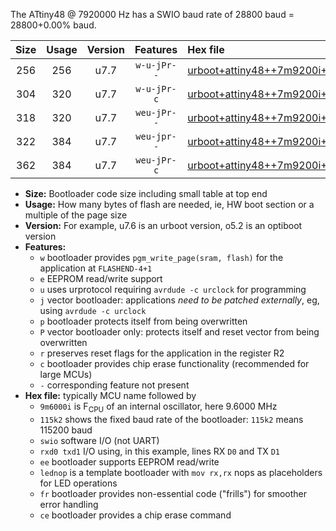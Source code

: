 The ATtiny48 @ 7920000 Hz has a SWIO baud rate of 28800 baud = 28800+0.00% baud.

|Size|Usage|Version|Features|Hex file|
|:-:|:-:|:-:|:-:|:--|
|256|256|u7.7|`w-u-jPr--`|[urboot+attiny48++7m9200i+++28k8_swio_rxb0_txb1_lednop.hex](https://raw.githubusercontent.com/stefanrueger/urboot.hex/main/mcus/attiny48/internal_oscillator/fint++7m9200_Hz/br+++28k8_bps/urboot+attiny48++7m9200i+++28k8_swio_rxb0_txb1_lednop.hex)|
|304|320|u7.7|`w-u-jPr-c`|[urboot+attiny48++7m9200i+++28k8_swio_rxb0_txb1_lednop_fr_ce.hex](https://raw.githubusercontent.com/stefanrueger/urboot.hex/main/mcus/attiny48/internal_oscillator/fint++7m9200_Hz/br+++28k8_bps/urboot+attiny48++7m9200i+++28k8_swio_rxb0_txb1_lednop_fr_ce.hex)|
|318|320|u7.7|`weu-jPr--`|[urboot+attiny48++7m9200i+++28k8_swio_rxb0_txb1_ee_lednop.hex](https://raw.githubusercontent.com/stefanrueger/urboot.hex/main/mcus/attiny48/internal_oscillator/fint++7m9200_Hz/br+++28k8_bps/urboot+attiny48++7m9200i+++28k8_swio_rxb0_txb1_ee_lednop.hex)|
|322|384|u7.7|`weu-jpr--`|[urboot+attiny48++7m9200i+++28k8_swio_rxb0_txb1_ee_lednop_fr.hex](https://raw.githubusercontent.com/stefanrueger/urboot.hex/main/mcus/attiny48/internal_oscillator/fint++7m9200_Hz/br+++28k8_bps/urboot+attiny48++7m9200i+++28k8_swio_rxb0_txb1_ee_lednop_fr.hex)|
|362|384|u7.7|`weu-jPr-c`|[urboot+attiny48++7m9200i+++28k8_swio_rxb0_txb1_ee_lednop_fr_ce.hex](https://raw.githubusercontent.com/stefanrueger/urboot.hex/main/mcus/attiny48/internal_oscillator/fint++7m9200_Hz/br+++28k8_bps/urboot+attiny48++7m9200i+++28k8_swio_rxb0_txb1_ee_lednop_fr_ce.hex)|

- **Size:** Bootloader code size including small table at top end
- **Usage:** How many bytes of flash are needed, ie, HW boot section or a multiple of the page size
- **Version:** For example, u7.6 is an urboot version, o5.2 is an optiboot version
- **Features:**
  + `w` bootloader provides `pgm_write_page(sram, flash)` for the application at `FLASHEND-4+1`
  + `e` EEPROM read/write support
  + `u` uses urprotocol requiring `avrdude -c urclock` for programming
  + `j` vector bootloader: applications *need to be patched externally*, eg, using `avrdude -c urclock`
  + `p` bootloader protects itself from being overwritten
  + `P` vector bootloader only: protects itself and reset vector from being overwritten
  + `r` preserves reset flags for the application in the register R2
  + `c` bootloader provides chip erase functionality (recommended for large MCUs)
  + `-` corresponding feature not present
- **Hex file:** typically MCU name followed by
  + `9m6000i` is F<sub>CPU</sub> of an internal oscillator, here 9.6000 MHz
  + `115k2` shows the fixed baud rate of the bootloader: `115k2` means 115200 baud
  + `swio` software I/O (not UART)
  + `rxd0 txd1` I/O using, in this example, lines RX `D0` and TX `D1`
  + `ee` bootloader supports EEPROM read/write
  + `lednop` is a template bootloader with `mov rx,rx` nops as placeholders for LED operations
  + `fr` bootloader provides non-essential code ("frills") for smoother error handling
  + `ce` bootloader provides a chip erase command

